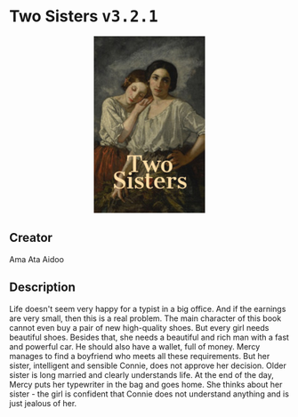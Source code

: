 
# Two Sisters <kbd>v3.2.1</kbd>

<center>
  <img src="./cover-1024.jpg"/>
</center>

## Creator
Ama Ata Aidoo

## Description
Life doesn't seem very happy for a typist in a big office. And if the earnings are very small, then this is a real problem. The main character of this book cannot even buy a pair of new high-quality shoes. But every girl needs beautiful shoes. Besides that, she needs a beautiful and rich man with a fast and powerful car. He should also have a wallet, full of money. Mercy manages to find a boyfriend who meets all these requirements. But her sister, intelligent and sensible Connie, does not approve her decision. Older sister is long married and clearly understands life. At the end of the day, Mercy puts her typewriter in the bag and goes home. She thinks about her sister - the girl is confident that Connie does not understand anything and is just jealous of her.
